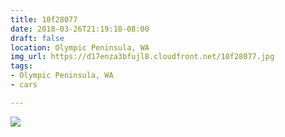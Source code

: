 ```yaml
---
title: 10f28077
date: 2018-03-26T21:19:18-08:00
draft: false
location: Olympic Peninsula, WA
img_url: https://d17enza3bfujl8.cloudfront.net/10f28077.jpg
tags:
- Olympic Peninsula, WA
- cars

---
```


![](https://d17enza3bfujl8.cloudfront.net/10f28077.jpg)
